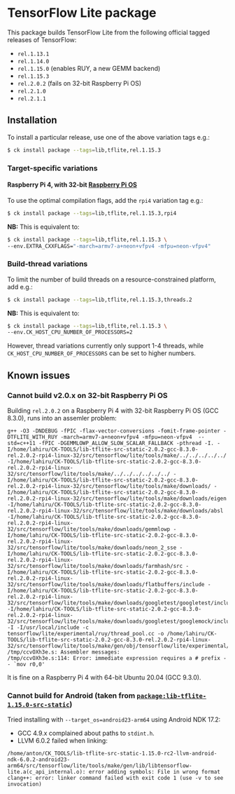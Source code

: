 # TensorFlow Lite package

This package builds TensorFlow Lite from the following official tagged releases of TensorFlow:

* `rel.1.13.1`
* `rel.1.14.0`
* `rel.1.15.0` (enables RUY, a new GEMM backend)
* `rel.1.15.3`
* `rel.2.0.2` (fails on 32-bit Raspberry Pi OS)
* `rel.2.1.0`
* `rel.2.1.1`

## Installation

To install a particular release, use one of the above variation tags e.g.:
```bash
$ ck install package --tags=lib,tflite,rel.1.15.3
```

### Target-specific variations

#### Raspberry Pi 4, with 32-bit [Raspberry Pi OS](https://www.raspberrypi.org/downloads/raspberry-pi-os/)

To use the optimal compilation flags, add the `rpi4` variation tag e.g.:
```bash
$ ck install package --tags=lib,tflite,rel.1.15.3,rpi4
```

**NB:** This is equivalent to:
```bash
$ ck install package --tags=lib,tflite,rel.1.15.3 \
--env.EXTRA_CXXFLAGS="-march=armv7-a+neon+vfpv4 -mfpu=neon-vfpv4"
```

### Build-thread variations

To limit the number of build threads on a resource-constrained platform, add e.g.:
```bash
$ ck install package --tags=lib,tflite,rel.1.15.3,threads.2
```

**NB:** This is equivalent to:
```bash
$ ck install package --tags=lib,tflite,rel.1.15.3 \
--env.CK_HOST_CPU_NUMBER_OF_PROCESSORS=2
```
However, thread variations currently only support 1-4 threads, while `CK_HOST_CPU_NUMBER_OF_PROCESSORS` can be set to higher numbers.

## Known issues

### Cannot build v2.0.x on 32-bit Raspberry Pi OS

Building `rel.2.0.2` on a Raspberry Pi 4 with 32-bit Raspberry Pi OS (GCC 8.3.0), runs into an assemler problem:
```
g++ -O3 -DNDEBUG -fPIC -flax-vector-conversions -fomit-frame-pointer -DTFLITE_WITH_RUY -march=armv7-a+neon+vfpv4 -mfpu=neon-vfpv4  --std=c++11 -fPIC -DGEMMLOWP_ALLOW_SLOW_SCALAR_FALLBACK -pthread -I. -I/home/lahiru/CK-TOOLS/lib-tflite-src-static-2.0.2-gcc-8.3.0-rel.2.0.2-rpi4-linux-32/src/tensorflow/lite/tools/make/../../../../../ -I/home/lahiru/CK-TOOLS/lib-tflite-src-static-2.0.2-gcc-8.3.0-rel.2.0.2-rpi4-linux-32/src/tensorflow/lite/tools/make/../../../../../../ -I/home/lahiru/CK-TOOLS/lib-tflite-src-static-2.0.2-gcc-8.3.0-rel.2.0.2-rpi4-linux-32/src/tensorflow/lite/tools/make/downloads/ -I/home/lahiru/CK-TOOLS/lib-tflite-src-static-2.0.2-gcc-8.3.0-rel.2.0.2-rpi4-linux-32/src/tensorflow/lite/tools/make/downloads/eigen -I/home/lahiru/CK-TOOLS/lib-tflite-src-static-2.0.2-gcc-8.3.0-rel.2.0.2-rpi4-linux-32/src/tensorflow/lite/tools/make/downloads/absl -I/home/lahiru/CK-TOOLS/lib-tflite-src-static-2.0.2-gcc-8.3.0-rel.2.0.2-rpi4-linux-32/src/tensorflow/lite/tools/make/downloads/gemmlowp -I/home/lahiru/CK-TOOLS/lib-tflite-src-static-2.0.2-gcc-8.3.0-rel.2.0.2-rpi4-linux-32/src/tensorflow/lite/tools/make/downloads/neon_2_sse -I/home/lahiru/CK-TOOLS/lib-tflite-src-static-2.0.2-gcc-8.3.0-rel.2.0.2-rpi4-linux-32/src/tensorflow/lite/tools/make/downloads/farmhash/src -I/home/lahiru/CK-TOOLS/lib-tflite-src-static-2.0.2-gcc-8.3.0-rel.2.0.2-rpi4-linux-32/src/tensorflow/lite/tools/make/downloads/flatbuffers/include -I/home/lahiru/CK-TOOLS/lib-tflite-src-static-2.0.2-gcc-8.3.0-rel.2.0.2-rpi4-linux-32/src/tensorflow/lite/tools/make/downloads/googletest/googletest/include/ -I/home/lahiru/CK-TOOLS/lib-tflite-src-static-2.0.2-gcc-8.3.0-rel.2.0.2-rpi4-linux-32/src/tensorflow/lite/tools/make/downloads/googletest/googlemock/include/ -I -I/usr/local/include -c tensorflow/lite/experimental/ruy/thread_pool.cc -o /home/lahiru/CK-TOOLS/lib-tflite-src-static-2.0.2-gcc-8.3.0-rel.2.0.2-rpi4-linux-32/src/tensorflow/lite/tools/make/gen/obj/tensorflow/lite/experimental/ruy/thread_pool.o^M
/tmp/ccvOXh3e.s: Assembler messages:
/tmp/ccvOXh3e.s:114: Error: immediate expression requires a # prefix -- `mov r0,0'
```
It is fine on a Raspberry Pi 4 with 64-bit Ubuntu 20.04 (GCC 9.3.0).

### Cannot build for Android (taken from [`package:lib-tflite-1.15.0-src-static`](https://github.com/ctuning/ck-tensorflow/blob/master/package/lib-tflite-1.15.0-src-static/README.md))

Tried installing with `--target_os=android23-arm64` using Android NDK 17.2:
- GCC 4.9.x complained about paths to `stdint.h`.
- LLVM 6.0.2 failed when linking:
```
/home/anton/CK_TOOLS/lib-tflite-src-static-1.15.0-rc2-llvm-android-ndk-6.0.2-android23-arm64/src/tensorflow/lite/tools/make/gen/lib/libtensorflow-lite.a(c_api_internal.o): error adding symbols: File in wrong format
clang++: error: linker command failed with exit code 1 (use -v to see invocation)
```
